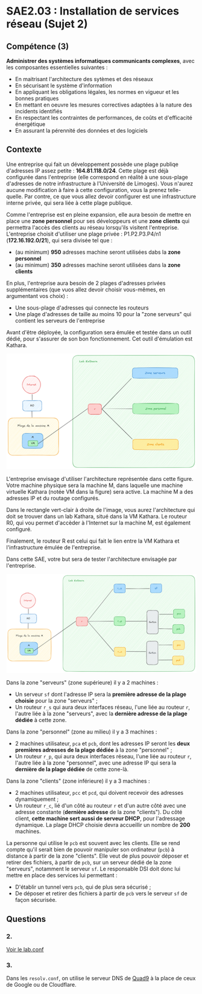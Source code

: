 # SAE2.03 : Installation de services réseau (Sujet 2)

## Compétence (3)

**Administrer des systèmes informatiques communicants complexes**, avec les composantes essentielles suivantes :

- En maitrisant l'architecture des sytèmes et des réseaux
- En sécurisant le système d'information
- En appliquant les obligations légales, les normes en vigueur et les bonnes pratiques
- En mettant en oeuvre les mesures correctives adaptées à la nature des incidents identifiés
- En respectant les contraintes de performances, de coûts et d'efficacité énergétique
- En assurant la pérennité des données et des logiciels

## Contexte

Une entreprise qui fait un développement possède une plage publiqe d'adresses IP assez petite : **164.81.118.0/24**.
Cette plage est déjà configurée dans l'entreprise (elle correspond en réalité à une sous-plage d'adresses de notre infrastructure à l'Université de Limoges).
Vous n'aurez aucune modification à faire à cette configuration, vous la prenez telle-quelle.
Par contre, ce que vous allez devoir configurer est une infrastructure interne privée, qui sera liée à cette plage publique.

Comme l'entreprise est en pleine expansion, elle aura besoin de mettre en place une **zone personnel** pour ses développeurs et une **zone clients** qui permettra l'accès des clients au réseau lorsqu'ils visitent l'entreprise.
L'entreprise choisit d'utiliser une plage privée : P1.P2.P3.P4/n1 (**172.16.192.0/21**), qui sera divisée tel que :

- (au minimum) **950** adresses machine seront utilisées dabs la **zone personnel**
- (au minimum) **350** adresses machine seront utilisées dans la **zone clients**

En plus, l'entreprise aura besoin de 2 plages d'adresses privées supplémentaires (que vuos allez devoir choisir vous-mêmes, en argumentant vos choix) :

- Une sous-plage d'adresses qui connecte les routeurs
- Une plage d'adresses de taille au moins 10 pour la "zone serveurs" qui contient les serveurs de l'entreprise

Avant d'être déployée, la configuration sera émulée et testée dans un outil dédié, pour s'assurer de son bon fonctionnement. Cet outil d'émulation est Kathara.

![Figure 1 : L'architecture à haut niveau](./assets/architecture_high_level.png)

L'entreprise envisage d'utiliser l'architecture représentée dans cette figure. Votre machine physique sera la machine M, dans laquelle une machine virtuelle Kathara (notée VM dans la figure) sera active. La machine M a des adresses IP et du routage configurés.

Dans le rectangle vert-clair à droite de l'image, vous aurez l'architecture qui doit se trouver dans un lab Kathara, situé dans la VM Kathara. Le routeur R0, qui vou permet d'accèder à l'Internet sur la machine M, est également configuré.

Finalement, le routeur R est celui qui fait le lien entre la VM Kathara et l'infrastructure émulée de l'entreprise.

Dans cette SAE, votre but sera de tester l'architecture envisagée par l'entreprise.

![Figure 2 : L'architecture plus en détail](./assets/architecture_details.png)

Dans la zone "serveurs" (zone supérieure) il y a 2 machines :
- Un serveur `sf` dont l'adresse IP sera la **première adresse de la plage choisie** pour la zone "serveurs" ;
- Un routeur `r_s` qui aura deux interfaces réseau, l'une liée au routeur `r`, l'autre liée à la zone "serveurs", avec la **dernière adresse de la plage dédiée** à cette zone.

Dans la zone "personnel" (zone au milieu) il y a 3 machines :
- 2 machines utilisateur, `pca` et `pcb`, dont les adresses IP seront les **deux premières adresses de la plage dédiée** à la zone "personnel" ;
- Un routeur `r_p`, qui aura deux interfaces réseau, l'une liée au routeur `r`, l'autre liée à la zone "personnel", avec une adresse IP qui sera la **dernière de la plage dédiée** de cette zone-là.

Dans la zone "clients" (zone inférieure) il y a 3 machines :
- 2 machines utilisateur, `pcc` et `pcd`, qui doivent recevoir des adresses dynamiquement ;
- Un routeur `r_c`, lié d'un côté au routeur `r` et d'un autre côté avec une adresse constante (**dernière adresse** de la zone "clients"). Du côté client, **cette machine sert aussi de serveur DHCP**, pour l'adressage dynamique. La plage DHCP choisie devra accueillir un nombre de **200** machines.

La personne qui utilise le `pcb` est souvent avec les clients. Elle se rend compte qu'il serait bien de pouvoir manipuler son ordinateur (`pcb`) à distance à partir de la zone "clients". Elle veut de plus pouvoir déposer et retirer des fichiers, à partir de `pcb`, sur un serveur dédié de la zone "serveurs", notamment le serveur `sf`. Le responsable DSI doit donc lui mettre en place des services lui permettant :
- D'établir un tunnel vers `pcb`, qui de plus sera sécurisé ;
- De déposer et retirer des fichiers à partir de `pcb` vers le serveur `sf` de façon sécurisée.

## Questions

### 2.

[Voir le lab.conf](./lab.conf)

### 3.

Dans les `resolv.conf`, on utilise le serveur DNS de [Quad9](https://github.com/Quad9DNS) à la place de ceux de Google ou de Cloudflare.
